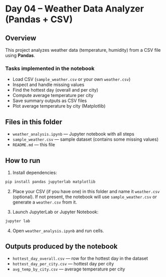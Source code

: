 # Day 04 – Weather Data Analyzer (Pandas + CSV)

## Overview
This project analyzes weather data (temperature, humidity) from a CSV file using **Pandas**.

### Tasks implemented in the notebook
- Load CSV (`sample_weather.csv` or your own `weather.csv`)
- Inspect and handle missing values
- Find the hottest day (overall and per city)
- Compute average temperature per city
- Save summary outputs as CSV files
- Plot average temperature by city (Matplotlib)

## Files in this folder
- `weather_analysis.ipynb` — Jupyter notebook with all steps
- `sample_weather.csv` — sample dataset (contains some missing values)
- `README.md` — this file

## How to run
1. Install dependencies:
```bash
pip install pandas jupyterlab matplotlib
```

2. Place your CSV (if you have one) in this folder and name it `weather.csv` (optional). 
   If not present, the notebook will use `sample_weather.csv` or generate a `weather.csv` from it.

3. Launch JupyterLab or Jupyter Notebook:
```bash
jupyter lab
```

4. Open `weather_analysis.ipynb` and run cells.

## Outputs produced by the notebook
- `hottest_day_overall.csv` — row for the hottest day in the dataset
- `hottest_day_per_city.csv` — hottest day per city
- `avg_temp_by_city.csv` — average temperature per city

